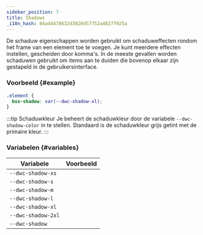 ```yaml
---
sidebar_position: 7
title: Shadows
_i18n_hash: 84ad4478632d3020d57752a4827f925a
---
```

De schaduw eigenschappen worden gebruikt om schaduweffecten rondom het frame van een element toe te voegen. Je kunt meerdere effecten instellen, gescheiden door komma's. In de meeste gevallen worden schaduwen gebruikt om items aan te duiden die bovenop elkaar zijn gestapeld in de gebruikersinterface.

<Head>
  <style>{`
  table {
    width: 100%;
    display: table;
  }
  `}</style>
</Head>

### Voorbeeld {#example}

```css
.element {
  box-shadow: var(--dwc-shadow-xl);
}
```

:::tip Schaduwkleur
Je beheert de schaduwkleur door de variabele `--dwc-shadow-color` in te stellen. Standaard is de schaduwkleur grijs getint met de primaire kleur.
:::

### Variabelen {#variables}

| **Variabele**      | **Voorbeeld**                             |
|--------------------|------------------------------------------|
| `--dwc-shadow-xs`  | <ShadowBox shadow="--dwc-shadow-xs" />  |
| `--dwc-shadow-s`   | <ShadowBox shadow="--dwc-shadow-s" />   |
| `--dwc-shadow-m`   | <ShadowBox shadow="--dwc-shadow-m" />   |
| `--dwc-shadow-l`   | <ShadowBox shadow="--dwc-shadow-l" />   |
| `--dwc-shadow-xl`  | <ShadowBox shadow="--dwc-shadow-xl" />  |
| `--dwc-shadow-2xl` | <ShadowBox shadow="--dwc-shadow-2xl" /> |
| `--dwc-shadow`     | <ShadowBox shadow="--dwc-shadow" />     |
